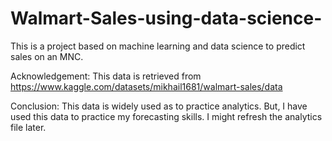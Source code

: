 # Walmart-Sales-using-data-science-
This is a project based on machine learning and data science to predict sales on an MNC.

Acknowledgement:
This data is retrieved from 
https://www.kaggle.com/datasets/mikhail1681/walmart-sales/data

Conclusion:
This data is widely used as to practice analytics.
But, I have used this data to practice my forecasting skills. 
I might refresh the analytics file later. 
